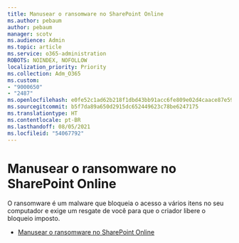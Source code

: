 ```yaml
---
title: Manusear o ransomware no SharePoint Online
ms.author: pebaum
author: pebaum
manager: scotv
ms.audience: Admin
ms.topic: article
ms.service: o365-administration
ROBOTS: NOINDEX, NOFOLLOW
localization_priority: Priority
ms.collection: Adm_O365
ms.custom:
- "9000650"
- "2487"
ms.openlocfilehash: e0fe52c1ad62b218f1dbd43bb91acc6fe809e02d4caace87e59229b9fc9ec70c
ms.sourcegitcommit: b5f7da89a650d2915dc652449623c78be6247175
ms.translationtype: HT
ms.contentlocale: pt-BR
ms.lasthandoff: 08/05/2021
ms.locfileid: "54067792"
---
```

# <a name="handling-ransomware-in-sharepoint-online"></a>Manusear o ransomware no SharePoint Online

O ransomware é um malware que bloqueia o acesso a vários itens no seu computador e exige um resgate de você para que o criador libere o bloqueio imposto.
- [Manusear o ransomware no SharePoint Online](https://docs.microsoft.com/sharepoint/troubleshoot/security/handling-ransomware-in-sharepoint-online)
